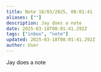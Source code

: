 ```yaml
---
title: Note 18/03/2025, 08:01:41
aliases: [""]
description: Jay does a note
date: 2025-03-18T08:01:41.292Z
tags: ["inbox", "note"]
updated: 2025-03-18T08:01:41.292Z
author: User
---
```


Jay does a note